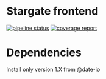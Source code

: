 # Stargate frontend

[![pipeline status](https://gitlab.com/fabnum-minarm/stargate/frontend/badges/develop/pipeline.svg)](https://gitlab.com/fabnum-minarm/stargate/frontend/-/commits/develop)
[![coverage report](https://gitlab.com/fabnum-minarm/stargate/frontend/badges/develop/coverage.svg)](https://gitlab.com/fabnum-minarm/stargate/frontend/-/commits/develop)

# Dependencies

Install only version 1.X from @date-io
